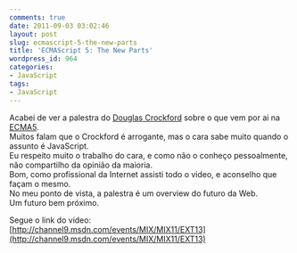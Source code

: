 ```yaml
---
comments: true
date: 2011-09-03 03:02:46
layout: post
slug: ecmascript-5-the-new-parts
title: 'ECMAScript 5: The New Parts'
wordpress_id: 964
categories:
- JavaScript
tags:
- JavaScript
---
```


Acabei de ver a palestra do [Douglas Crockford](http://www.crockford.com/) sobre o que vem por ai na [ECMA5](http://www.ecma-international.org/publications/standards/Ecma-262.htm).  
Muitos falam que o Crockford é arrogante, mas o cara sabe muito quando o assunto é JavaScript.  
Eu respeito muito o trabalho do cara, e como não o conheço pessoalmente, não compartilho da opinião da maioria.  
Bom, como profissional da Internet assisti todo o video, e aconselho que façam o mesmo.  
No meu ponto de vista, a palestra é um overview do futuro da Web.  
Um futuro bem próximo.  

Segue o link do video:  
[http://channel9.msdn.com/events/MIX/MIX11/EXT13](http://channel9.msdn.com/events/MIX/MIX11/EXT13)
